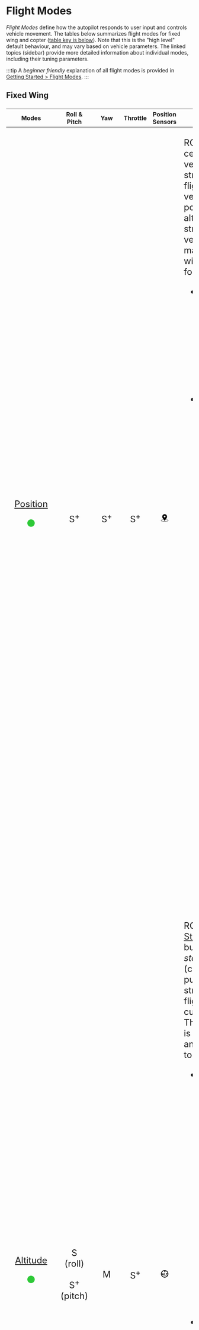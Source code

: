 # Flight Modes

*Flight Modes* define how the autopilot responds to user input and controls vehicle movement. The tables below summarizes flight modes for fixed wing and copter ([table key is below](#key)). Note that this is the "high level" default behaviour, and may vary based on vehicle parameters. The linked topics (sidebar) provide more detailed information about individual modes, including their tuning parameters.

:::tip
A *beginner friendly* explanation of all flight modes is provided in [Getting Started > Flight Modes](../getting_started/flight_modes.md). :::

<!-- Styles used for tables below -->
<style>
table {
  display: block;
  overflow: scroll;
  width: 100%;
  font-size:1.5rem;
  text-align:center;
}

.markdown-section table {
  display: block;
}

tr td:nth-last-child(1) {
    text-align:left;
}

/*
  .col_summary {
    width:50px;
  }
*/


th {
  font-size:1.0rem;
}


@media (min-width: 1500px){
.page-inner {
  max-width: 1100px;
  }
}

@media (min-width: 1400px) and (max-width: 1500px) {
.page-inner {
  max-width: 1000px;
  }
}

@media (min-width: 1200px) and (max-width: 1400px) {
.page-inner {
  max-width: 800px;
  }
}

</style>

## Fixed Wing

<table>
 <thead>
   <tr>
     <th class="col_modes">Modes</th>
     <th class="col_r_p">Roll & Pitch</th>
     <th class="col_yaw">Yaw</th>
     <th class="col_throttle">Throttle</th>
     <th class="col_sensor">Position Sensors</th>
     <th class="col_summary">Summary</th></tr>
   </tr>
 </thead>
<tbody>

<tr id="position_fw">
 <td><a href="../flight_modes/position_fw.html">Position</a>
 <p><a href="#key_difficulty"><img src="../../assets/site/difficulty_easy.png" title="Easy to fly" width="20px" /></a></p>
 </td>
 <td>S<sup>+</sup></td>
 <td>S<sup>+</sup></td>
 <td>S<sup>+</sup></td>
 <td><a href="#key_position_fixed"><img src="../../assets/site/position_fixed.svg" title="Position fix required (e.g. GPS)" width="20px" /></a></td>
 <td><p>RC mode where centered sticks put vehicle into straight and level flight where vehicle posture/attitude, altitude, and the straight line vehicle path are maintained against wind (and other forces).
   <ul>
       <li>Centered RC RPY sticks – level flight that follows a straight line ground track in the current direction against any wind.</li>
       <li>Outside center:
      <ul>
        <li>Pitch stick controls altitude (same as <a href="#altitude_fw">Altitude</a>).</li>
        <li>Roll stick controls roll angle. Autopilot will maintain <a href="https://en.wikipedia.org/wiki/Coordinated_flight">coordinated flight</a> (same as <a href="#stabilized_fw">Stabilized</a>).</li>
        <li>Throttle sets airspeed (same as <a href="#altitude_fw">Altitude</a>).</li> 
        <li>Roll and pitch are angle-controlled (so it is impossible to roll over or loop the vehicle).</li>
        <li>Yaw stick adds an additional yaw rate setpoint (signal will be added to the one calculated by the autopilot to maintain <a href="https://en.wikipedia.org/wiki/Coordinated_flight">coordinated flight</a>). This is the same as <a href="#stabilized_fw">Stabilized</a>.</li>
     </ul></li>
   </ul>
  </p>
  </td>
</tr>


<tr id="altitude_fw">
 <td><a href="../flight_modes/altitude_fw.html">Altitude</a>
 <p><a href="#key_difficulty"><img src="../../assets/site/difficulty_easy.png" title="Easy to fly" width="20px" /></a></p>
 </td>
 <td><p>S (roll)</p><p>S<sup>+</sup>(pitch)</p></td>
 <td>M</td>
 <td>S<sup>+</sup></td>
 <td><a href="#altitude_only"><img src="../../assets/site/altitude_icon.svg" title="Altitude required (e.g. Baro, Rangefinder)" width="20px" /></a></td>
 <td>
 <p>RC mode like <a href="#stabilized_fw">Stabilized</a> mode but with <em>altitude stabilization</em> (centered sticks put vehicle into straight and level flight and maintain current altitude). The vehicle course is not maintained, and can drift due to wind.
  <ul>
    <li>Centered RPY sticks (inside deadband):
      <ul>
       <li>Autopilot maintains altitude with wings also level.</li> 
       <li>Throttle stick controls the airspeed of the aircraft if an airspeed sensor is connected (without airspeed sensor, the user cannot control throttle).</li>
    </ul>
    <li>Outside center:
      <ul>
       <li>Pitch stick controls altitude.</li>
       <li>Throttle stick controls the airspeed of the aircraft (as for centered RPY sticks).</li>
       <li>Yaw stick adds an additional yaw rate setpoint (signal will be added to the one calculated by the autopilot to maintain <a href="https://en.wikipedia.org/wiki/Coordinated_flight">coordinated flight</a>). This is the same as <a href="#stabilized_fw">Stabilized</a>.</li>
    </ul>
  </li>
  </ul>
 </p>
 </td>
</tr>


<tr id="stabilized_fw">
 <td><a href="../flight_modes/stabilized_fw.html">Stabilized</a>
 <p><a href="#key_difficulty"><img src="../../assets/site/difficulty_medium.png" title="Medium difficulty to fly" width="20px" /></a></p>
 </td>
 <td>S</td>
 <td>M</td>
 <td>M</td>
 <td></td>
 <td>
  <p>RC mode where centered RP sticks levels vehicle attitude (roll and pitch). The vehicle course and altitude are not maintained, and can drift due to wind.</p>
<ul>
   <li>Pitch stick controls pitch angle.</li>
   <li>Roll stick controls roll angle. Autopilot will maintain <a href="https://en.wikipedia.org/wiki/Coordinated_flight">coordinated flight</a>.</li>
   <li>Throttle stick controls throttle.</li>
   <li>Yaw stick adds an additional yaw rate setpoint (signal will be added to the one calculated by the autopilot to maintain <a href="https://en.wikipedia.org/wiki/Coordinated_flight">coordinated flight</a>).</li>
</ul>
 </td>
</tr>

<tr id="acro_fw">
 <td><a href="../flight_modes/acro_fw.html">Acro</a>
 <p><a href="#key_difficulty"><img src="../../assets/site/difficulty_hard.png" title="Hard to fly" width="20px" /></a></p>
 </td>
 <td>S<sub>rate</sub></td>
 <td>S<sub>rate</sub></td>
 <td>M</td>
 <td></td>
 <td><p>RC mode for performing acrobatic maneuvers e.g. rolls, flips, stalls and acrobatic figures.</p>
<p>RPY stick inputs are translated to angular rate commands that are stabilized by autopilot. Throttle is passed directly to control allocation.</p></td>
</tr>


<tr id="manual_fw">
 <td><a href="../flight_modes/manual_fw.html">Manual</a>
 <p><a href="#key_difficulty"><img src="../../assets/site/difficulty_hard.png" title="Hard to fly" width="20px" /></a></p>
 </td>
 <td>M</td>
 <td>M</td>
 <td>M</td>
 <td></td>
 <td><p>RC mode where stick input is sent directly to control allocation (for "fully" manual control).</p>
   <p>This is the only mode that overrides the FMU (commands are sent via the safety coprocessor). It provides a safety mechanism that allows full control of throttle, elevator, ailerons and rudder via RC in the event of an FMU firmware malfunction.
   </p>
  </td>
</tr>


<tr id="takeoff_fw">
 <td><a href="../flight_modes/takeoff.html">Takeoff</a></td>
 <td colspan="3">Auto</td>
 <td><a href="#key_position_fixed"><img src="../../assets/site/position_fixed.svg" title="Position fix required (e.g. GPS)" width="20px" /></a></td>
 <td>Vehicle initiates the takeoff sequence using either <em>catapult/hand-launch mode</em> or <em>runway takeoff mode</em> (in the current direction).</td>
</tr>


<tr id="land_fw">
 <td><a href="../flight_modes/land.html">Land</a></td>
 <td class="centred" colspan="3">Auto</td>
 <td><a href="#key_position_fixed"><img src="../../assets/site/position_fixed.svg" title="Position fix required (e.g. GPS)" width="20px" /></a></td>
 <td>Vehicle initiates the <a href="../flying/fixed_wing_landing.html">fixed-wing landing</a> sequence.</td>
</tr>

<tr id="hold_fw">
 <td><a href="../flight_modes/hold.html">Hold</a></td>
 <td colspan="3">Auto</td>
 <td><a href="#key_position_fixed"><img src="../../assets/site/position_fixed.svg" title="Position fix required (e.g. GPS)" width="20px" /></a></td>
 <td>Vehicle circles around the GPS hold position at the current altitude.</td>
</tr>

<tr id="return_fw">
 <td><a href="../flight_modes/return.html">Return</a></td>
 <td colspan="3">Auto</td>
 <td><a href="#key_position_fixed"><img src="../../assets/site/position_fixed.svg" title="Position fix required (e.g. GPS)" width="20px" /></a></td>
 <td>Vehicle flies a clear path to a safe location. The return behaviour depends on parameter settings, and may follow a mission path and/or mission landing pattern (if defined).</td>
</tr>


<tr id="mission_fw">
 <td><a href="../flight_modes/mission.html">Mission</a></td>
 <td colspan="3">Auto</td>
 <td><a href="#key_position_fixed"><img src="../../assets/site/position_fixed.svg" title="Position fix required (e.g. GPS)" width="20px" /></a></td>
 <td>Vehicle executes a <a href="../flying/missions.html">predefined mission/flight plan</a> that has been uploaded to the flight controller. </td>
</tr>

<tr id="offboard_fw">
 <td><a href="../flight_modes/offboard.html">Offboard</a></td>
 <td colspan="3">Auto</td>
 <td><a href="#key_position_fixed"><img src="../../assets/site/position_fixed.svg" title="Position fix required (e.g. GPS)" width="20px" /></a></td>
 <td>Vehicle obeys attitude setpoints provided over MAVLink (often from a companion computer connected via serial cable or wifi).</td>
</tr>
 
</tbody></table>

## Multicopter

<table>
 <thead>
   <tr>
     <th>Modes</th>
     <th>Roll & Pitch</th>
     <th>Yaw</th>
     <th>Throttle</th>
     <th>Position Sensors</th>
     <th class="col_summary">Summary</th></tr>
   </tr>
 </thead>
<tbody>


<tr id="position_mc">
 <td><a href="../flight_modes/position_mc.html">Position</a>
 <p><a href="#key_difficulty"><img src="../../assets/site/difficulty_easy.png" title="Easy to fly" width="20px" /></a></p>
 </td>
 <td>S<sup>+</sup></td>
 <td>S<sub>rate</sub></td>
 <td>S<sup>+</sup></td>
 <td><a href="#key_position_fixed"><img src="../../assets/site/position_fixed.svg" title="Position fix required (e.g. GPS)" width="20px" /></a></td>
 <td><p>RC mode where roll, pitch, throttle sticks control movement in corresponding axes/directions. Centered sticks level vehicle and hold it to fixed altitude and position against wind.
  <ul>
    <li>Centered RPT sticks hold x, y, z position steady against any wind and levels attitude.</li>
    <li>Outside center:
      <ul>
       <li>Roll/Pitch sticks control horizontal acceleration over ground in the vehicle's left-right and forward-back directions (respectively).</li>
       <li>Throttle stick controls speed of ascent-descent.</li>
       <li>Yaw stick controls rate of angular rotation above the horizontal plane.</li>
      </ul>
    </li>
    <li>Takeoff:
      <ul>
       <li>When landed, the vehicle will take off if the throttle stick is raised above 62.5% percent (of the full range from bottom).</li>
      </ul>
    </li>
    </ul>
  </li>
  </ul>
 </p>
</td>
</tr>

<tr id="altitude_mc">
 <td><a href="../flight_modes/altitude_mc.html">Altitude</a>
 <p><a href="#key_difficulty"><img src="../../assets/site/difficulty_easy.png" title="Easy to fly" width="20px" /></a></p>
 </td>
 <td>S</td>
 <td>S<sub>rate</sub></td>
 <td>S<sup>+</sup></td>
 <td><a href="#altitude_only"><img src="../../assets/site/altitude_icon.svg" title="Altitude required (e.g. Baro, Rangefinder)" width="20px" /></a></td>
 <td><p>RC mode like <a href="#manual_stabilized_mc">Manual/Stabilized</a> mode but with <em>altitude stabilization</em> (centered sticks level vehicle and hold it to fixed altitude). The horizontal position of the vehicle can move due to wind (or pre-existing momentum).
  <ul>
    <li>Centered sticks (inside deadband):
      <ul>
       <li>RPY sticks levels vehicle.</li> 
       <li>Throttle (~50%) holds current altitude steady against wind.</li>
    </ul>
    <li>Outside center:
      <ul>
       <li>Roll/Pitch sticks control tilt angle in respective orientations, resulting in corresponding left-right and forward-back movement.</li>
       <li>Throttle stick controls up/down speed with a predetermined maximum rate (and movement speed in other axes).</li> 
       <li>Yaw stick controls rate of angular rotation above the horizontal plane.</li> 
      </ul>
    </li>
    <li>Takeoff:
      <ul>
       <li>When landed, the vehicle will take off if the throttle stick is raised above 62.5% percent (of the full range from bottom).</li>
      </ul>
    </li>
  </ul>
 </p>
 </td>
</tr>


<tr id="manual_stabilized_mc">
 <td><a href="../flight_modes/manual_stabilized_mc.html">Manual/ Stabilized</a>
 <p><a href="#key_difficulty"><img src="../../assets/site/difficulty_medium.png" title="Medium difficulty to fly" width="20px" /></a></p>
 </td>
 <td>S</td>
 <td>S<sub>rate</sub></td>
 <td>M</td>
 <td></td>
 <td><p>RC mode where centered sticks level vehicle (only - position is not stabilized).</p>
   <p>
   <ul>
    <li>Centered RP sticks level vehicle.</li>
    <li>Outside center:
      <ul>
       <li>Roll/Pitch sticks control tilt angle in those orientations, resulting in corresponding left-right and forward-back movement.</li>
       <li>Throttle stick controls up/down speed (and movement speed in other axes).</li>
       <li>Yaw stick controls rate of angular rotation above the horizontal plane.</li>
      </ul>
    </li>
    </ul>
  </p>
</td>
</tr>

<tr id="acro_mc">
 <td><a href="../flight_modes/acro_mc.html">Acro</a>
 <p><a href="#key_difficulty"><img src="../../assets/site/difficulty_hard.png" title="Hard to fly" width="20px" /></a></p>
 </td>
 <td>S<sub>rate</sub></td>
 <td>S<sub>rate</sub></td>
 <td>M</td>
 <td></td>
 <td><p>RC mode for performing acrobatic maneuvers e.g. flips, rolls and loops.</p> 
  <p>RC RPY stick inputs control the rate of angular rotation around the respective axes. Throttle is passed directly to control allocation.  When sticks are centered the vehicle will stop rotating, but remain in its current orientation (e.g. possibly inverted) and moving according to its current momentum.</p>
 </td>
</tr>


<tr id="orbit_mc">
 <td><a href="../flight_modes/orbit.html">Orbit</a>
 <p><a href="#key_difficulty"><img src="../../assets/site/difficulty_easy.png" title="Easy to fly" width="20px" /></a></p>
 </td>
 <td>-</td>
 <td>-</td>
 <td>-</td>
 <td></td>
 <td><p>GCS-initiated guided mode for flying a circle, always facing the center.</p> 
  <p>Mode must be started from GCS, specifying center point and initial radius and altitude. RC control is optional, and can be used to set the orbit altitude, radius, speed, and direction. Altitude control is the same as for <a href="#position_mc">Position Mode</a>.</p>
 </td>
</tr>

<tr id="takeoff_mc">
 <td><a href="../flight_modes/takeoff.html">Takeoff</a></td>
 <td colspan="3">Auto</td>
 <td><a href="#key_position_fixed"><img src="../../assets/site/position_fixed.svg" title="Position fix required (e.g. GPS)" width="20px" /></a></td>
 <td>Vehicle ascends to takeoff altitude and holds position.</td>
</tr>

<tr id="land_mc">
 <td><a href="../flight_modes/land.html">Land</a></td>
 <td colspan="3">Auto</td>
 <td><a href="#key_position_fixed"><img src="../../assets/site/position_fixed.svg" title="Position fix required (e.g. GPS)" width="20px" /></a></td>
 <td>Vehicle lands at the position where the mode was engaged.</td>
</tr>

<tr id="hold_mc">
 <td><a href="../flight_modes/hold.html">Hold</a></td>
 <td colspan="3">Auto</td>
 <td><a href="#key_position_fixed"><img src="../../assets/site/position_fixed.svg" title="Position fix required (e.g. GPS)" width="20px" /></a></td>
 <td>Vehicle hovers at the current GPS position and altitude.</td>
</tr>

<tr id="return_mc">
 <td><a href="../flight_modes/return.html">Return</a></td>
 <td colspan="3">Auto</td>
 <td><a href="#key_position_fixed"><img src="../../assets/site/position_fixed.svg" title="Position fix required (e.g. GPS)" width="20px" /></a></td>
 <td>Vehicle flies a clear path to a safe location. The return behaviour depends on parameter settings, and may follow a mission path and/or mission landing pattern (if defined).</td>
</tr>


<tr id="mission_mc">
 <td><a href="../flight_modes/mission.html">Mission</a></td>
 <td colspan="3">Auto</td>
 <td><a href="#key_position_fixed"><img src="../../assets/site/position_fixed.svg" title="Position fix required (e.g. GPS)" width="20px" /></a></td>
 <td>Vehicle executes a <a href="../flying/missions.html">predefined mission/flight plan</a> that has been uploaded to the flight controller.</td>
</tr>

<tr id="followme_mc">
 <td><a href="../flight_modes/follow_me.html">Follow Me</a></td>
 <td colspan="3">Auto</td>
 <td><a href="#key_position_fixed"><img src="../../assets/site/position_fixed.svg" title="Position fix required (e.g. GPS)" width="20px" /></a></td>
 <td>Vehicle autonomously follows a user using an Android phone/tablet running QGC.</td>
</tr>

<tr id="offboard_mc">
 <td><a href="../flight_modes/offboard.html">Offboard</a></td>
 <td colspan="3">Auto</td>
 <td><a href="#key_position_fixed"><img src="../../assets/site/position_fixed.svg" title="Position fix required (e.g. GPS)" width="20px" /></a></td>
 <td>Vehicle obeys a position, velocity or attitude setpoints provided over MAVLink (often from a companion computer connected via serial cable or wifi).</td>
</tr>
 
</tbody></table>

## VTOL

VTOL vehicles support both fixed-wing and multicopter flight modes, executing them based on the current vehicle mode (MC or FW).

VTOL supports [Offboard](../flight_modes/offboard.md) mode in either configuration.


## Key

Key for understanding the table is as follows:

| Symbol                                                                                                                                                                                                                                                                                                                                                                                         | Description                                                                                                                                                       |
| ---------------------------------------------------------------------------------------------------------------------------------------------------------------------------------------------------------------------------------------------------------------------------------------------------------------------------------------------------------------------------------------------- | ----------------------------------------------------------------------------------------------------------------------------------------------------------------- |
| M                                                                                                                                                                                                                                                                                                                                                                                              | Manual control via RC sticks. RC input is sent directly to control allocation.                                                                                    |
| S                                                                                                                                                                                                                                                                                                                                                                                              | Assistance from autopilot to stabilize the attitude. RC input is required. Position of RC stick maps to the orientation of vehicle.                               |
| S<sub>rate</sub>                                                                                                                                                                                                                                                                                                                                                                               | Assistance from autopilot to stabilize the attitude rate. RC input is required. Position of RC stick maps to the rate of rotation of vehicle in that orientation. |
| S<sup>+</sup>                                                                                                                                                                                                                                                                                                                                                                                  | Assistance from autopilot to hold position or altitude against wind. RC input is required.                                                                        |
| Auto                                                                                                                                                                                                                                                                                                                                                                                           | This mode is automatic (RC control is disabled by default except to change modes).                                                                                |
| <span id="key_position_fixed"></span><img src="../../assets/site/position_fixed.svg" title="Position fix required (e.g. GPS)" width="20px" />                                                                                                                                                                                                                                 | Sensor(s) that measures position/height needed e.g. optical flow, GPS+barometer, visual-inertial odometry.                                                        |
| <span id="altitude_only"></span><img src="../../assets/site/altitude_icon.svg" title="Altitude fix required (e.g. barometer, rangefinder)" width="20px" />                                                                                                                                                                                                                    | Sensor(s) that measures height/altitude needed e.g. barometer, rangefinder.                                                                                       |
| <span id="key_difficulty"></span>[<img src="../../assets/site/difficulty_easy.png" title="Easy to fly" width="20px" />&nbsp;<img src="../../assets/site/difficulty_medium.png" title="Medium difficulty to fly" width="20px" />&nbsp;<img src="../../assets/site/difficulty_hard.png" title="Hard to fly" width="20px" />](#key_difficulty) | Flight mode difficulty (easy/medium/hard).                                                                                                                        |


Abbreviations:
  * RPY: Roll, Pitch, Yaw
  * RPT: Roll, Pitch Throttle
